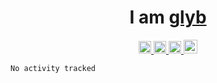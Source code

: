 <h1 align="center">I am <a href="https://github.com/glyb" target="_blank">glyb</a></h1>
<div align="center">
  <a href="https://discord.gg/FVVhEG5y2g">
  <img alt="Discord" width="20px" src="https://raw.githubusercontent.com/peterthehan/peterthehan/master/assets/discord.svg" />
  </a>
  <a href="#">
  <img alt="LinkedIN" width="20px" src="https://raw.githubusercontent.com/peterthehan/peterthehan/master/assets/linkedin.svg" />
  </a>
  <a href="#">
  <img alt="Instagram" width="20px" src="https://raw.githubusercontent.com/hussainweb/hussainweb/main/icons/instagram.png" />
  </a>
  <a href="#">
  <img alt="Abhishek Naidu | Twitter" width="22px" src="https://raw.githubusercontent.com/peterthehan/peterthehan/master/assets/twitter.svg" />
  </a>  
</div>


<!--START_SECTION:waka-->

```text
No activity tracked
```

<!--END_SECTION:waka-->



 
